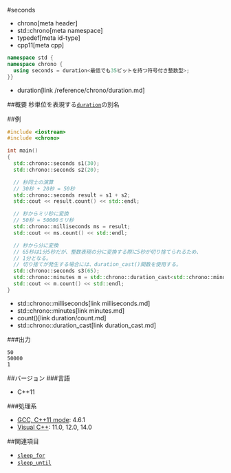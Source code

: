 #seconds
* chrono[meta header]
* std::chrono[meta namespace]
* typedef[meta id-type]
* cpp11[meta cpp]

```cpp
namespace std {
namespace chrono {
  using seconds = duration<最低でも35ビットを持つ符号付き整数型>;
}}
```
* duration[link /reference/chrono/duration.md]

##概要
秒単位を表現する[`duration`](duration.md)の別名


##例
```cpp
#include <iostream>
#include <chrono>

int main()
{
  std::chrono::seconds s1(30);
  std::chrono::seconds s2(20);

  // 秒同士の演算
  // 30秒 + 20秒 = 50秒
  std::chrono::seconds result = s1 + s2;
  std::cout << result.count() << std::endl;

  // 秒からミリ秒に変換
  // 50秒 = 50000ミリ秒
  std::chrono::milliseconds ms = result;
  std::cout << ms.count() << std::endl;

  // 秒から分に変換
  // 65秒は1分5秒だが、整数表現の分に変換する際に5秒が切り捨てられるため、
  // 1分となる。
  // 切り捨てが発生する場合には、duration_cast()関数を使用する。
  std::chrono::seconds s3(65);
  std::chrono::minutes m = std::chrono::duration_cast<std::chrono::minutes>(s3);
  std::cout << m.count() << std::endl;
}
```
* std::chrono::milliseconds[link milliseconds.md]
* std::chrono::minutes[link minutes.md]
* count()[link duration/count.md]
* std::chrono::duration_cast[link duration_cast.md]

###出力
```
50
50000
1
```

##バージョン
###言語
- C++11

###処理系
- [GCC, C++11 mode](/implementation.md#gcc): 4.6.1
- [Visual C++](/implementation.md#visual_cpp): 11.0, 12.0, 14.0


##関連項目
- [`sleep_for`](/reference/thread/this_thread/sleep_for.md)
- [`sleep_until`](/reference/thread/this_thread/sleep_until.md)

